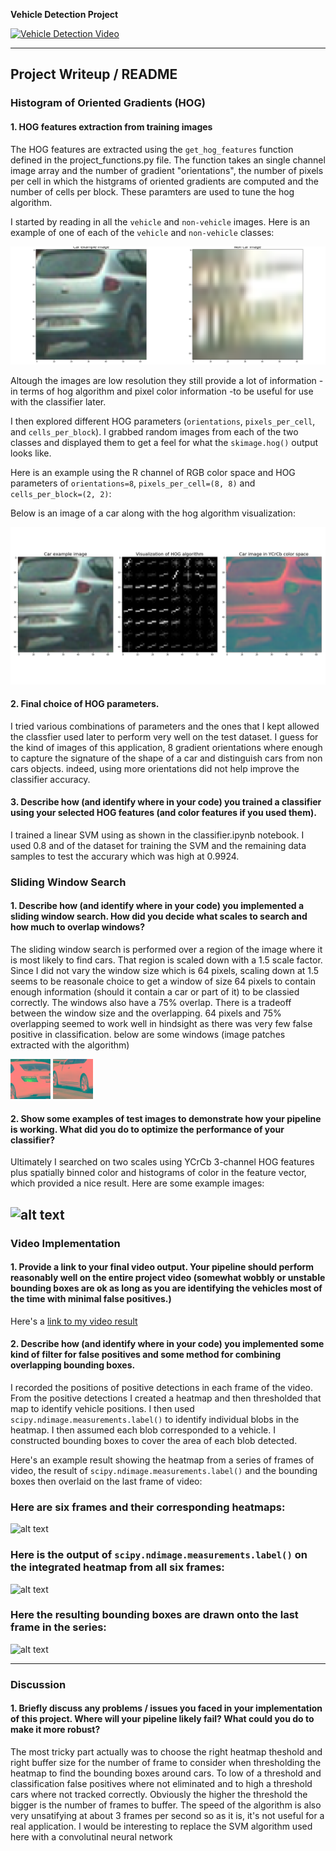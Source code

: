 **Vehicle Detection Project**

[![Vehicle Detection Video](https://img.youtube.com/vi/C0Za5ppvBZw/0.jpg)](https://www.youtube.com/watch?v=C0Za5ppvBZw)

[image1]: ./output_images/car-not-car.png
[image2]: ./output_images/car-hog-viz.png
[image3]: ./examples/sliding_windows.jpg
[image4]: ./examples/sliding_window.jpg
[image5]: ./examples/bboxes_and_heat.png
[image6]: ./examples/labels_map.png
[image7]: ./examples/output_bboxes.png
[image8]: ./output_images/subimg_47_0.png
[image9]: ./output_images/subimg_44_1.png
[video1]: ./project_video.mp4

---
## Project Writeup / README


### Histogram of Oriented Gradients (HOG)

#### 1. HOG features extraction from training images

The HOG features are extracted using the `get_hog_features` function defined in the project_functions.py file.
The function takes an single channel image array and the number of gradient "orientations", the number of pixels per cell in which the histgrams of oriented gradients are computed and the number of cells per block. These paramters are used to tune the hog algorithm.

I started by reading in all the `vehicle` and `non-vehicle` images.  Here is an example of one of each of the `vehicle` and `non-vehicle` classes:

![alt text][image1]

Altough the images are low resolution they still provide a lot of information - in terms of hog algorithm and pixel color information -to be useful for use with the classifier later.

I then explored different HOG parameters (`orientations`, `pixels_per_cell`, and `cells_per_block`).  I grabbed random images from each of the two classes and displayed them to get a feel for what the `skimage.hog()` output looks like.

Here is an example using the R channel of RGB color space and HOG parameters of `orientations=8`, `pixels_per_cell=(8, 8)` and `cells_per_block=(2, 2)`:

Below is an image of a car along with the hog algorithm visualization:

![alt text][image2]

#### 2. Final choice of HOG parameters.

I tried various combinations of parameters and the ones that I kept allowed the classfier used later to perform very well on the test dataset. I guess for the kind of images of this application, 8 gradient orientations where enough to capture the signature of the shape of a car and distinguish cars from non cars objects. indeed, using more orientations did not help improve the classifier accuracy.

#### 3. Describe how (and identify where in your code) you trained a classifier using your selected HOG features (and color features if you used them).

I trained a linear SVM using as shown in the classifier.ipynb notebook. I used 0.8 and of the dataset for training the SVM and the remaining data samples to test the accurary which was high at 0.9924.

### Sliding Window Search

#### 1. Describe how (and identify where in your code) you implemented a sliding window search.  How did you decide what scales to search and how much to overlap windows?
The sliding window search is performed over a region of the image where it is most likely to find cars. That region is scaled down with a 1.5 scale factor. Since I did not vary the window size which is 64 pixels, scaling down at 1.5 seems to be reasonale choice to get a window of size 64 pixels to contain enough information (should it contain a car or part of it) to be classied correctly. The windows also have a 75% overlap. There is a tradeoff between the window size and the overlapping. 64 pixels and 75% overlapping seemed to work well in hindsight as there was very few false positive in classification.
below are some windows (image patches extracted with the algorithm)

![alt text][image8]
![alt text][image9]

#### 2. Show some examples of test images to demonstrate how your pipeline is working.  What did you do to optimize the performance of your classifier?

Ultimately I searched on two scales using YCrCb 3-channel HOG features plus spatially binned color and histograms of color in the feature vector, which provided a nice result.  Here are some example images:

![alt text][image4]
---

### Video Implementation

#### 1. Provide a link to your final video output.  Your pipeline should perform reasonably well on the entire project video (somewhat wobbly or unstable bounding boxes are ok as long as you are identifying the vehicles most of the time with minimal false positives.)
Here's a [link to my video result](./project_video.mp4)


#### 2. Describe how (and identify where in your code) you implemented some kind of filter for false positives and some method for combining overlapping bounding boxes.

I recorded the positions of positive detections in each frame of the video.  From the positive detections I created a heatmap and then thresholded that map to identify vehicle positions.  I then used `scipy.ndimage.measurements.label()` to identify individual blobs in the heatmap.  I then assumed each blob corresponded to a vehicle.  I constructed bounding boxes to cover the area of each blob detected.

Here's an example result showing the heatmap from a series of frames of video, the result of `scipy.ndimage.measurements.label()` and the bounding boxes then overlaid on the last frame of video:

### Here are six frames and their corresponding heatmaps:

![alt text][image5]

### Here is the output of `scipy.ndimage.measurements.label()` on the integrated heatmap from all six frames:
![alt text][image6]

### Here the resulting bounding boxes are drawn onto the last frame in the series:
![alt text][image7]



---

### Discussion

#### 1. Briefly discuss any problems / issues you faced in your implementation of this project.  Where will your pipeline likely fail?  What could you do to make it more robust?

The most tricky part actually was to choose the right heatmap theshold and right buffer size for the number of frame to consider when thresholding the heatmap to find the bounding boxes around cars. To low of a threshold and classification false positives where not eliminated and to high a threshold cars where not tracked correctly. Obviously the higher the threshold the bigger is the number of frames to buffer. The speed of the algorithm is also very unsatifying at about 3 frames per second so as it is, it's not useful for a real application.
I would be interesting to replace the SVM algorithm used here with a convolutinal neural network
